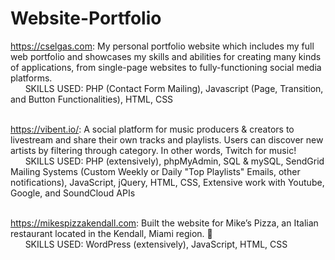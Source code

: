# Website-Portfolio
https://cselgas.com: My personal portfolio website which includes my full web portfolio and showcases my skills and abilities for creating many kinds of applications, from single-page websites to fully-functioning social media platforms.  
&nbsp;&nbsp;&nbsp;&nbsp;&nbsp;&nbsp;SKILLS USED: PHP (Contact Form Mailing), Javascript (Page, Transition, and Button Functionalities), HTML, CSS
<br>
<br>

https://vibent.io/: A social platform for music producers & creators to livestream and share their own tracks and playlists. Users can discover new artists by filtering through category. In other words, Twitch for music!  
&nbsp;&nbsp;&nbsp;&nbsp;&nbsp;&nbsp;SKILLS USED: PHP (extensively), phpMyAdmin, SQL & mySQL, SendGrid Mailing Systems (Custom Weekly or Daily "Top Playlists" Emails, other notifications), JavaScript, jQuery, HTML, CSS, Extensive work with Youtube, Google, and SoundCloud APIs
<br> 
<br>
  
https://mikespizzakendall.com: Built the website for Mike’s Pizza, an Italian restaurant located in the Kendall, Miami region. 🍕  
&nbsp;&nbsp;&nbsp;&nbsp;&nbsp;&nbsp;SKILLS USED:  WordPress (extensively), JavaScript, HTML, CSS
